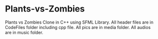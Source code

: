 # Plants-vs-Zombies
Plants vs Zombies Clone in C++ using SFML Library.
All header files are in CodeFiles folder including cpp file.
All pics are in media folder.
All audios are in music folder.
